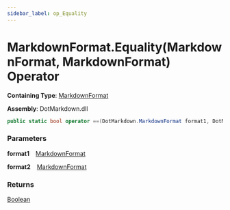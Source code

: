 ```yaml
---
sidebar_label: op_Equality
---
```


# MarkdownFormat\.Equality\(MarkdownFormat, MarkdownFormat\) Operator

**Containing Type**: [MarkdownFormat](../index.md)

**Assembly**: DotMarkdown\.dll

```csharp
public static bool operator ==(DotMarkdown.MarkdownFormat format1, DotMarkdown.MarkdownFormat format2)
```

### Parameters

**format1** &ensp; [MarkdownFormat](../index.md)

**format2** &ensp; [MarkdownFormat](../index.md)

### Returns

[Boolean](https://docs.microsoft.com/en-us/dotnet/api/system.boolean)

